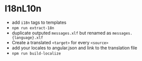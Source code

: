 # I18nL10n

- add `i18n` tags to templates
- `npm run extract-18n`
- duplicate outputed `messages.xlf` but renamed as `messages.{language}.xlf`
- Create a translated `<target>` for every `<source>`
- add your locales to angular.json and link to the translation file
- `npm run build-localize`
